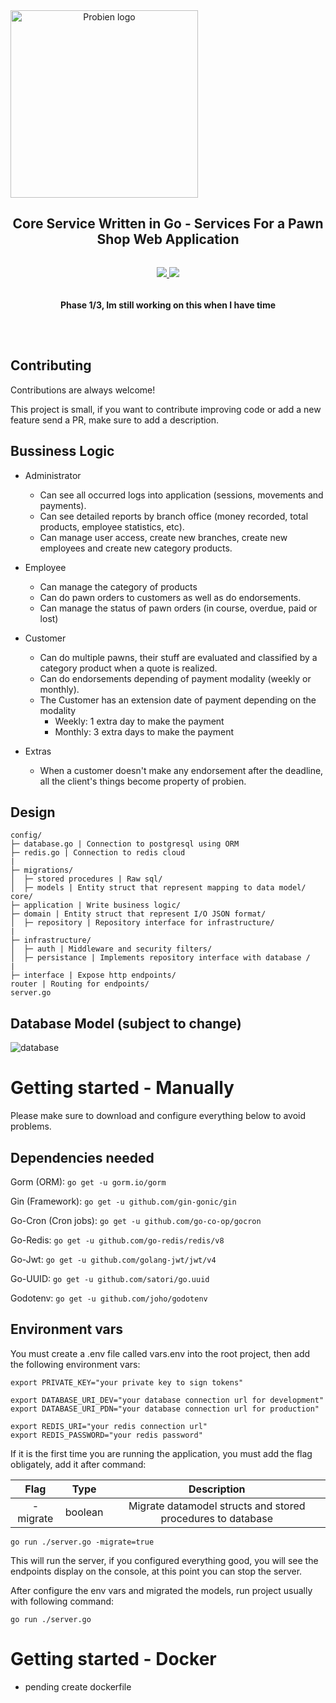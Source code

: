 
<div align="center" style="display:flex;flex-direction:column;">
    <img width="300" src="https://imgdb.net/storage/uploads/495cc30ad5b741033ede8604cb0ef566cb48b5685a252f34de460850dabb82f6.png" alt="Probien logo"/>
  <h2>Core Service Written in Go - Services For a Pawn Shop Web Application</h2>
  <p>
    <a target="_blank" href="https://crowdin.com/project/excalidraw">
      <img src="https://img.shields.io/badge/License-GPL%20v3-yellow.svg">
    </a>
        <a target="_blank" href="https://crowdin.com/project/excalidraw">
      <img src="https://img.shields.io/github/last-commit/ThePandaDevs/Probien-Backend">
    </a>
      <h4>Phase 1/3, Im still working on this when I have time</h4>
  </p>
</div>

## Contributing

Contributions are always welcome!

This project is small, if you want to contribute improving code or add a new feature send a PR, make sure to add a description.

## Bussiness Logic

- Administrator
  - Can see all occurred logs into application (sessions, movements and payments).
  - Can see detailed reports by branch office (money recorded, total products, employee statistics, etc).
  - Can manage user access, create new branches, create new employees and create new category products.
  
- Employee
  - Can manage the category of products
  - Can do pawn orders to customers as well as do endorsements.
  - Can manage the status of pawn orders (in course, overdue, paid or lost)

- Customer
  - Can do multiple pawns, their stuff are evaluated and classified by a category product when a quote is realized.
  - Can do endorsements depending of payment modality (weekly or monthly).
  - The Customer has an extension date of payment depending on the modality
    - Weekly: 1 extra day to make the payment
    - Monthly: 3 extra days to make the payment 

- Extras
  - When a customer doesn't make any endorsement after the deadline, all the client's things become property of probien.

## Design
```
config/
├─ database.go | Connection to postgresql using ORM
├─ redis.go | Connection to redis cloud
|
├─ migrations/
│  ├─ stored procedures | Raw sql/
│  ├─ models | Entity struct that represent mapping to data model/
core/
├─ application | Write business logic/
├─ domain | Entity struct that represent I/O JSON format/
│  ├─ repository | Repository interface for infrastructure/
|
├─ infrastructure/
│  ├─ auth | Middleware and security filters/
│  ├─ persistance | Implements repository interface with database /
|
├─ interface | Expose http endpoints/
router | Routing for endpoints/
server.go
```

## Database Model (subject to change)

<img src="https://user-images.githubusercontent.com/67834146/177461447-59efbaa8-f04e-4003-96d8-1719af65025b.png" alt="database" border="0">

###

# Getting started - Manually

Please make sure to download and configure everything below to avoid problems.
## Dependencies needed
Gorm (ORM): 
``` go get -u gorm.io/gorm ```

Gin (Framework): ``` go get -u github.com/gin-gonic/gin ```

Go-Cron (Cron jobs): ``` go get -u github.com/go-co-op/gocron ```

Go-Redis: ``` go get -u github.com/go-redis/redis/v8 ```

Go-Jwt: ``` go get -u github.com/golang-jwt/jwt/v4 ```

Go-UUID: ``` go get -u github.com/satori/go.uuid ```

Godotenv: ``` go get -u github.com/joho/godotenv ``` 

## Environment vars
You must create a .env file called vars.env into the root project, then add the following environment vars:

```
export PRIVATE_KEY="your private key to sign tokens"

export DATABASE_URI_DEV="your database connection url for development"
export DATABASE_URI_PDN="your database connection url for production"

export REDIS_URI="your redis connection url"
export REDIS_PASSWORD="your redis password"
```


If it is the first time you are running the application, you must add the flag  obligately, add it after command:

| Flag | Type | Description|
| :---: | :---:  | :---: | 
| -migrate| boolean | Migrate datamodel structs and stored procedures to database

```
go run ./server.go -migrate=true
```
This will run the server, if you configured everything good, you will see the endpoints display on the console, at this point you can stop the server.


After configure the env vars and migrated the models, run project usually with following command:
```
go run ./server.go
```

# Getting started - Docker
- pending create dockerfile

